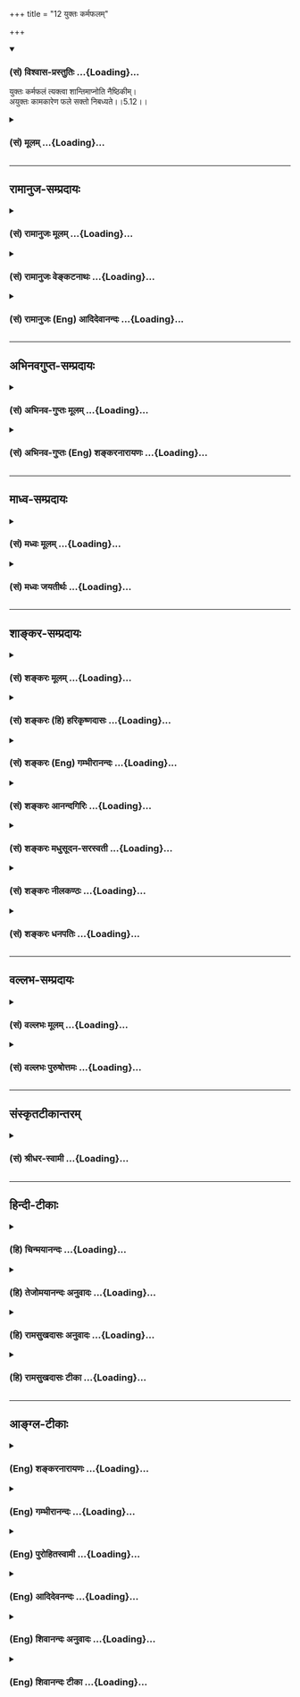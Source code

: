 +++
title = "12 युक्तः कर्मफलम्"

+++
<div class="js_include" newlevelforh1="3" title="(सं) विश्वास-प्रस्तुतिः" unfilled url="/purANam_vaiShNavam/mahAbhAratam/06-bhIShma-parva/03-bhagavad-gItA-parva/saMskRtam/vishvAsa-prastutiH/05_karma-saMnyAsa-yogaH/12_yuktaH_karmaphala.md">
<details open><summary><h3>(सं) विश्वास-प्रस्तुतिः ...{Loading}...</h3></summary>

युक्तः कर्मफलं त्यक्त्वा शान्तिमाप्नोति नैष्ठिकीम्।  
अयुक्तः कामकारेण फले सक्तो निबध्यते।।5.12।।
</details>
</div>
<div class="js_include collapsed" newlevelforh1="3" title="(सं) मूलम्" unfilled url="/purANam_vaiShNavam/mahAbhAratam/06-bhIShma-parva/03-bhagavad-gItA-parva/saMskRtam/mUlam/05_karma-saMnyAsa-yogaH/12_yuktaH_karmaphala.md">
<details><summary><h3>(सं) मूलम् ...{Loading}...</h3></summary>

युक्तः कर्मफलं त्यक्त्वा शान्तिमाप्नोति नैष्ठिकीम्।  
अयुक्तः कामकारेण फले सक्तो निबध्यते।।5.12।।
</details>
</div>


_________________
## रामानुज-सम्प्रदायः
<div class="js_include collapsed" newlevelforh1="3" title="(सं) रामानुजः मूलम्" unfilled url="/purANam_vaiShNavam/mahAbhAratam/06-bhIShma-parva/03-bhagavad-gItA-parva/saMskRtam/rAmAnujaH/mUlam/05_karma-saMnyAsa-yogaH/12_yuktaH_karmaphala.md">
<details><summary><h3>(सं) रामानुजः मूलम् ...{Loading}...</h3></summary>

।।5.12।।**युक्तः** आत्मव्यतिरिक्तफलेषु अचपलः आत्मैकप्रवणः **कर्मफलं
त्यक्त्वा** केवलात्मशुद्धये कर्मानुष्ठाय **नैष्ठिकीं शान्तिम् आप्नोति**
स्थिराम् आत्मानुभवरूपां निर्वृतिम् आप्नोति। **अयुक्तः**
आत्मव्यतिरिक्तफलेषु चपलः आत्मावलोकनविमुखः **कामकारेण फले सक्तः** कर्माणि
कुर्वन् नित्यं कर्मभिः **बध्यते** नित्यसंसारी भवति। अतः फलसङ्गरहित
इन्द्रियाकारेण परिणतायां प्रकृतौ कर्माणि संन्यस्य आत्मनो बन्धमोचनाय एव
कर्माणि कुर्वीत इति उक्तं भवति। अथ देहाकारपरिणतायां प्रकृतौ
कर्तृत्वसंन्यास उच्यते

</details>
</div>
<div class="js_include collapsed" newlevelforh1="3" title="(सं) रामानुजः वेङ्कटनाथः" unfilled url="/purANam_vaiShNavam/mahAbhAratam/06-bhIShma-parva/03-bhagavad-gItA-parva/saMskRtam/rAmAnujaH/venkaTanAthaH/05_karma-saMnyAsa-yogaH/12_yuktaH_karmaphala.md">
<details><summary><h3>(सं) रामानुजः वेङ्कटनाथः ...{Loading}...</h3></summary>

  
  
।।5.12।। एकस्यैव कर्मणो बन्धहेतुत्वं मोक्षहेतुत्वं च
फलसङ्गतदभावादिरूपसहकारिविशेषाद्युज्यत इतीममर्थं विशदयति युक्तः इति
श्लोकेन। अत्र युक्तशब्देन समाहितचेतस्त्वमुच्यते। तच्चात्र
फलान्तरविरक्तिपूर्वकमात्मप्रावण्यमेवेति व्यञ्जनाय
आत्मव्यतिरिक्तेत्याद्युक्तम्। कर्मफलं त्यक्त्वेति
वचनात्कर्मस्वरूपानुष्ठानं पूर्वोक्तमिहार्थसिद्धं दर्शितम्। नैष्ठिकीं
शान्तिमित्यनेन साक्षान्मोक्षप्रतीतिः स्यात्। तद्व्युदासायाह स्थिरामिति।
प्रकरणलब्धोऽयं विशेषः। निष्ठायां भवतीति नैष्ठिकी। कामकारेण इति न
स्वैराचारो विवक्षितः तस्य दूरनिरस्तत्वात्। अतः कामकर्तृकंप्रेरणं कामकारः
तेन यथाभिमतफलसङ्गमात्रं विवक्षितमित्याह कामकारेण फले सक्त इति। निबध्यत
इत्यत्रोपसर्गेण नितरां बन्धो विवक्षित इति दर्शयतिनित्यसंसारी भवतीति।
वर्तमानव्यपदेशाद्वा तथा विवक्षा।  
  

</details>
</div>
<div class="js_include collapsed" newlevelforh1="3" title="(सं) रामानुजः (Eng) आदिदेवानन्दः" unfilled url="/purANam_vaiShNavam/mahAbhAratam/06-bhIShma-parva/03-bhagavad-gItA-parva/saMskRtam/rAmAnujaH/english/AdidevAnandaH/05_karma-saMnyAsa-yogaH/12_yuktaH_karmaphala.md">
<details><summary><h3>(सं) रामानुजः (Eng) आदिदेवानन्दः ...{Loading}...</h3></summary>

5.12 A Yogin is one who has no hankering for fruits other than the self,
and who is exclusively devoted to the self. If a man renounces the
fruits of actions and performs actions merely for the purification of
himself, he attains lasting peace, i.e., he attains bliss which is of
the form of lasting experience of the self. The unsteady person is one
who is inclined towards fruits other than the self. He has turned
himself away from the vision of the self. Being impelled by desire, he
becomes attached to fruits of actions, and remains bound for ever by
them. That is, he becomes a perpetual Samsarin or one involved in
transmigratory cycle endlessly. What is said is this: Free of attachment
for fruits and attributing one's actions to Prakrti which has developed
into the form of senses, one should perform actions merely to free the
self from bondage. Next, the shifting of agency to Prakrti, from which
the body has come into existence, is described:

</details>
</div>


_________________
## अभिनवगुप्त-सम्प्रदायः
<div class="js_include collapsed" newlevelforh1="3" title="(सं) अभिनव-गुप्तः मूलम्" unfilled url="/purANam_vaiShNavam/mahAbhAratam/06-bhIShma-parva/03-bhagavad-gItA-parva/saMskRtam/abhinava-guptaH/mUlam/05_karma-saMnyAsa-yogaH/12_yuktaH_karmaphala.md">
<details><summary><h3>(सं) अभिनव-गुप्तः मूलम् ...{Loading}...</h3></summary>

।।5.12।। युक्त इति। नैष्ठिकीम् अपुनरावर्तिनीम्।

</details>
</div>
<div class="js_include collapsed" newlevelforh1="3" title="(सं) अभिनव-गुप्तः (Eng) शङ्करनारायणः" unfilled url="/purANam_vaiShNavam/mahAbhAratam/06-bhIShma-parva/03-bhagavad-gItA-parva/saMskRtam/abhinava-guptaH/english/shankaranArAyaNaH/05_karma-saMnyAsa-yogaH/12_yuktaH_karmaphala.md">
<details><summary><h3>(सं) अभिनव-गुप्तः (Eng) शङ्करनारायणः ...{Loading}...</h3></summary>

5.12 Yuktah etc. Highest : that from which there is no return.

</details>
</div>


_________________
## माध्व-सम्प्रदायः
<div class="js_include collapsed" newlevelforh1="3" title="(सं) मध्वः मूलम्" unfilled url="/purANam_vaiShNavam/mahAbhAratam/06-bhIShma-parva/03-bhagavad-gItA-parva/saMskRtam/madhvaH/mUlam/05_karma-saMnyAsa-yogaH/12_yuktaH_karmaphala.md">
<details><summary><h3>(सं) मध्वः मूलम् ...{Loading}...</h3></summary>

।।5.12।। पुनर्युक्त्यादिनियमनार्थं युक्तायुक्तफलमाह युक्त इति। युक्तो
योगयुक्तः।

</details>
</div>
<div class="js_include collapsed" newlevelforh1="3" title="(सं) मध्वः जयतीर्थः" unfilled url="/purANam_vaiShNavam/mahAbhAratam/06-bhIShma-parva/03-bhagavad-gItA-parva/saMskRtam/madhvaH/jayatIrthaH/05_karma-saMnyAsa-yogaH/12_yuktaH_karmaphala.md">
<details><summary><h3>(सं) मध्वः जयतीर्थः ...{Loading}...</h3></summary>

।।5.12।। तथापि युक्त इत्येतत् पुनरुक्तमित्यत आह **पुनरि**ति।
युक्तिर्योगः। आदिपदेन सन्न्यासः। युक्तायुक्तेत्युपलक्षणम्।
सन्न्यास्यसन्न्यासीत्यपि ग्राह्यम्। प्राक् सन्न्यासयोगौ मिलितावेव फलं
साधयतो नान्यतरपरित्यागेनान्यतर इति नियमज्ञापनार्थं तयोः फलमुक्तम्।
इदानीं तु तावेव मोक्षसाधनम् न तु तदुभयत्यागेनान्यदिति नियमज्ञापनाय
योगसन्न्यासवतस्तदुभयाभाववतश्च मुक्तिसंसारविस्तारलक्षणं फलमाहेत्यर्थः।
युक्तशब्दस्य सहिताद्यर्थनिवारणायार्थमाह **युक्त** इति।

</details>
</div>


_________________
## शाङ्कर-सम्प्रदायः
<div class="js_include collapsed" newlevelforh1="3" title="(सं) शङ्करः मूलम्" unfilled url="/purANam_vaiShNavam/mahAbhAratam/06-bhIShma-parva/03-bhagavad-gItA-parva/saMskRtam/shankaraH/mUlam/05_karma-saMnyAsa-yogaH/12_yuktaH_karmaphala.md">
<details><summary><h3>(सं) शङ्करः मूलम् ...{Loading}...</h3></summary>

।।5.12।। **युक्तः** ईश्वराय कर्माणि करोमि न मम फलाय इत्येवं समाहितः सन्
**कर्मफलं त्यक्त्वा** परित्यज्य शान्तिं मोक्षाख्याम् **आप्नोति
नैष्ठिकीं** निष्ठायां भवां
सत्त्वशुद्धिज्ञानप्राप्तिसर्वकर्मसंन्यासज्ञाननिष्ठाक्रमेणेति वाक्यशेषः।
यस्तु पुनः अयुक्तः असमाहितः **कामकारेण** करणं कारः कामस्य कारः कामकारः
तेन कामकारेण कामप्रेरिततयेत्यर्थः मम फलाय इदं करोमि कर्म इत्येवं **फले
सक्तः निबध्यते।** अतः त्वं युक्तो भव इत्यर्थः।। यस्तु परमार्थदर्शी सः

</details>
</div>
<div class="js_include collapsed" newlevelforh1="3" title="(सं) शङ्करः (हि) हरिकृष्णदासः" unfilled url="/purANam_vaiShNavam/mahAbhAratam/06-bhIShma-parva/03-bhagavad-gItA-parva/saMskRtam/shankaraH/hindI/harikRShNadAsaH/05_karma-saMnyAsa-yogaH/12_yuktaH_karmaphala.md">
<details><summary><h3>(सं) शङ्करः (हि) हरिकृष्णदासः ...{Loading}...</h3></summary>

।।5.12।। क्योंकि सब कर्म ईश्वरके लिये ही हैं मेरे फलके लिये नहीं इस
प्रकार निश्चयवाला योगी कर्मफलका त्याग करके ज्ञाननिष्ठामें होनेवाली
मोक्षरूप परम शान्तिको प्राप्त हो जाता है। यहाँ पहले अन्तःकरणकी शुद्धि
फिर ज्ञानप्राप्ति फिर सर्वकर्मसंन्यासरूप ज्ञाननिष्ठाकी प्राप्ति इस
प्रकार क्रमसे परम शान्तिको प्राप्त होता है इतना वाक्य अधिक समझ लेना
चाहिये। परंतु जो अयुक्त है अर्थात् उपर्युक्त निश्चयवाला नहीं है वह कामकी
प्रेरणासे अपने फलके लिये यह कर्म मैं करता हूँ इस प्रकार फलमें आसक्त होकर
बँधता है। इसलिये तू युक्त हो अर्थात् उपर्युक्त निश्चयवाला हो यह अभिप्राय
है। करणका नाम कार है कामके करणका नाम कामकार है उसमें तृतीया विभक्ति
जो़ड़नेसे कामके कारणसे अर्थात् कामकी प्रेरणासे यह अर्थ हुआ।

</details>
</div>
<div class="js_include collapsed" newlevelforh1="3" title="(सं) शङ्करः (Eng) गम्भीरानन्दः" unfilled url="/purANam_vaiShNavam/mahAbhAratam/06-bhIShma-parva/03-bhagavad-gItA-parva/saMskRtam/shankaraH/english/gambhIrAnandaH/05_karma-saMnyAsa-yogaH/12_yuktaH_karmaphala.md">
<details><summary><h3>(सं) शङ्करः (Eng) गम्भीरानन्दः ...{Loading}...</h3></summary>

5.12 Tyaktva, giving up; karma-phalam, the result of work; yuktah, by
becoming resolute in faith, by having this conviction thus-'Actions are
for God, not for my gain'; apnoti, attains; santim, Peace, called
Liberation; naisthikim arising from steadfastness. It is to be
understood that he attains this through the stages of purification of
the heart, acisition of Knowledge, renunciation of all actions, and
steadfastness in Knowledge. On the other hand, however, he who is
ayuktah, lacking in resolute faith; he, phale saktah, being attached to
result; thinking, 'I am doing this work for my gain'; kama-karena, under
the impulsion of desire-kara is the same as karana (action); the action
of desire (kama-kara; under that impulsion of desire, i.e. being
prompted by desire; nibadhyate, gets bound. Therefore you become
resolute in faith. This is the idea. But one who has experienced the
supreme Reality-

</details>
</div>
<div class="js_include collapsed" newlevelforh1="3" title="(सं) शङ्करः आनन्दगिरिः" unfilled url="/purANam_vaiShNavam/mahAbhAratam/06-bhIShma-parva/03-bhagavad-gItA-parva/saMskRtam/shankaraH/AnandagiriH/05_karma-saMnyAsa-yogaH/12_yuktaH_karmaphala.md">
<details><summary><h3>(सं) शङ्करः आनन्दगिरिः ...{Loading}...</h3></summary>

।।5.12।। इतश्च सङ्गं त्यक्त्वा कर्मानुष्ठानं त्वया कर्तव्यमित्याह
**यस्माच्चेति।** युक्तः सन्फलं त्यक्त्वा कर्म कुर्वन्मोक्षाख्यां शान्तिं
यस्मादाप्नोति तस्माच्च त्वया सङ्गं त्यक्त्वा कर्म कर्तव्यमिति योजना।
विपक्षे दोषमाह **अयुक्त इति।** युक्तत्वं व्याकरोति **ईश्वरायेति।** फलं
परित्यज्य कर्म कुर्वन्निति शेषः। नैष्ठिकी शान्तिरित्येतदेव विशदयति
**सत्त्वेति।** द्वितीयमर्धं विभजते **यस्त्विति।** असमाधाने दोषादर्जुनस्य
नियोगं दर्शयति **अतस्त्वमिति।**

</details>
</div>
<div class="js_include collapsed" newlevelforh1="3" title="(सं) शङ्करः मधुसूदन-सरस्वती" unfilled url="/purANam_vaiShNavam/mahAbhAratam/06-bhIShma-parva/03-bhagavad-gItA-parva/saMskRtam/shankaraH/madhusUdana-sarasvatI/05_karma-saMnyAsa-yogaH/12_yuktaH_karmaphala.md">
<details><summary><h3>(सं) शङ्करः मधुसूदन-सरस्वती ...{Loading}...</h3></summary>

।।5.12।। कर्तृत्वाभिमानसाम्येऽपि तेनैव कर्मणा कश्चिन्मुच्यते कश्चित्तु
बध्यत इति वैषम्ये को हेतुरिति तत्राह युक्तः ईश्वरायैवैतानि कर्माणि न मभ
फलायेत्येवमभिप्रायवान्कर्मफलं त्यक्त्वा कर्माणि कुर्वन् शान्तिं
मोक्षाख्यामाप्नोति। नैष्ठिकीं सत्त्वशुद्धिं
नित्यानित्यवस्तुविवेकसंन्यासज्ञाननिष्ठाक्रमेण जातामिति यावत्। यस्तु
पुनरयुक्त ईश्वरायैवैतानि कर्माणि न मम फलायेत्यभिप्रायशून्यः स कामकारेण
कामतः प्रवृत्त्या मम फलायैवेदं कर्म करोमीति फले सक्तो निबध्यते
कर्मभिर्नितरां संसारबन्धं प्राप्नोति। यस्मादेवं तस्मात्त्वमपि युक्तः
सन्कर्माणि कुर्विति वाक्यशेषः।

</details>
</div>
<div class="js_include collapsed" newlevelforh1="3" title="(सं) शङ्करः नीलकण्ठः" unfilled url="/purANam_vaiShNavam/mahAbhAratam/06-bhIShma-parva/03-bhagavad-gItA-parva/saMskRtam/shankaraH/nIlakaNThaH/05_karma-saMnyAsa-yogaH/12_yuktaH_karmaphala.md">
<details><summary><h3>(सं) शङ्करः नीलकण्ठः ...{Loading}...</h3></summary>

।।5.12।। किंच **युक्त इति।** युक्तो ब्रह्मण्याधाय
कर्माणीत्यादिनोक्तलक्षणः कर्मणां फलं त्यक्त्वा ईश्वरे समर्प्य शान्तिं
कैवल्यं नैष्ठिकीं सत्वशुद्ध्यादिक्रमप्राप्तब्रह्मनिष्ठाफलभूतां
प्राप्नोति। अयुक्तस्तद्विपरीतः कामकारेण स्वैरवृत्त्या फले सक्तः सन्
नितरां बध्यते।

</details>
</div>
<div class="js_include collapsed" newlevelforh1="3" title="(सं) शङ्करः धनपतिः" unfilled url="/purANam_vaiShNavam/mahAbhAratam/06-bhIShma-parva/03-bhagavad-gItA-parva/saMskRtam/shankaraH/dhanapatiH/05_karma-saMnyAsa-yogaH/12_yuktaH_karmaphala.md">
<details><summary><h3>(सं) शङ्करः धनपतिः ...{Loading}...</h3></summary>

।।5.12।। न केवलं सत्त्वशुद्य्धर्थमेव कर्माण्यनुष्ठेयान्यपितु परंपरया
मोक्षायापीत्याह **युक्त इति।** युक्तः परमेश्वराय कर्माणि न मम
फलायेत्येवं समाहितः सन् फर्मफलं परित्यज्य शान्तिं मोक्षाख्यां नैष्ठिकीं
निष्ठायां भवां सत्त्वशुद्धिज्ञानप्राप्तिसर्वकर्मसंन्यासज्ञाननिष्ठाक्रमेण
प्राप्नोति। विपक्षे दोषमाह। यस्तु पुनरयुक्तोऽसमाहितः कामकारेण
कामप्रेरणया फलार्थमिदं कर्म करोमीत्येवं फले सक्तः स निबध्यतेऽतस्त्वं
युक्तः सन् कर्माणि कुर्वित्यभिप्रायः।

</details>
</div>


_________________
## वल्लभ-सम्प्रदायः
<div class="js_include collapsed" newlevelforh1="3" title="(सं) वल्लभः मूलम्" unfilled url="/purANam_vaiShNavam/mahAbhAratam/06-bhIShma-parva/03-bhagavad-gItA-parva/saMskRtam/vallabhaH/mUlam/05_karma-saMnyAsa-yogaH/12_yuktaH_karmaphala.md">
<details><summary><h3>(सं) वल्लभः मूलम् ...{Loading}...</h3></summary>

।।5.12।। एवं च योगेन कर्मकरणे मोक्षं विपरीते बन्धनं चाह युक्त इति।
शान्तिः फलं तत्र च बन्धः।

</details>
</div>
<div class="js_include collapsed" newlevelforh1="3" title="(सं) वल्लभः पुरुषोत्तमः" unfilled url="/purANam_vaiShNavam/mahAbhAratam/06-bhIShma-parva/03-bhagavad-gItA-parva/saMskRtam/vallabhaH/puruShottamaH/05_karma-saMnyAsa-yogaH/12_yuktaH_karmaphala.md">
<details><summary><h3>(सं) वल्लभः पुरुषोत्तमः ...{Loading}...</h3></summary>

  
  
।।5.12।। ननु साधनदशायां फलत्यागेन कर्मकरणं किम्प्रयोजनकं इत्याशङ्क्याह
युक्त इति। युक्तो भगवद्भजनैकनिष्ठः सन् कर्मफलं त्यक्त्वा
भगवदाज्ञारूपत्वेन कर्म करोति स नैष्ठिकीं भगवत्तोपरूपां शान्तिं
भगवदाज्ञाकरणाभावं तापरहितभगवदाज्ञाकरणतोपरूपां प्राप्नोतीत्यर्थः। अतः
साधनदशायामपि भगवदाज्ञात्वेन कर्मकरणमुत्तममिति भावः। अभगवदीयस्तु फलाशया
कर्मकरणेन बद्धो भवतीत्याह अयुक्त इति। अयुक्तः अभगवदीयः कामकारेण कामनया
प्रवृत्तः फले सक्तः सन्निबध्यते नितरां बद्धो भवति। न भगवत्सम्बन्धं
प्राप्नोतीत्यर्थः।  
  

</details>
</div>


_________________
## संस्कृतटीकान्तरम्
<div class="js_include collapsed" newlevelforh1="3" title="(सं) श्रीधर-स्वामी" unfilled url="/purANam_vaiShNavam/mahAbhAratam/06-bhIShma-parva/03-bhagavad-gItA-parva/saMskRtam/shrIdhara-svAmI/05_karma-saMnyAsa-yogaH/12_yuktaH_karmaphala.md">
<details><summary><h3>(सं) श्रीधर-स्वामी ...{Loading}...</h3></summary>

।।5.12।। ननु तेनैव कर्मणा कश्चिन्मुच्यते कश्चिद्बध्यत इति व्यवस्था कथमत
आह **युक्त इति।** युक्तः परमेश्वरैकनिष्ठः सन्कर्मणां फलं त्यक्त्वा
कर्माणि कुर्वन्नात्यन्तिकीं शान्तिं मोक्षं प्राप्नोति। अयुक्तस्तु
बहिर्मुखः कामकारेण कामतः प्रवृत्त्या फले आसक्तो नितरां बन्धं प्राप्नोति।

</details>
</div>


_________________
## हिन्दी-टीकाः
<div class="js_include collapsed" newlevelforh1="3" title="(हि) चिन्मयानन्दः" unfilled url="/purANam_vaiShNavam/mahAbhAratam/06-bhIShma-parva/03-bhagavad-gItA-parva/hindI/chinmayAnandaH/05_karma-saMnyAsa-yogaH/12_yuktaH_karmaphala.md">
<details><summary><h3>(हि) चिन्मयानन्दः ...{Loading}...</h3></summary>

।।5.12।। कर्मफल की प्राप्ति की चिन्ताओं से मुक्त होकर सम्यक् प्रकार से
कर्माचरण के द्वारा कर्मयोगी को अनिर्वचनीय शान्ति प्राप्त होती है। यह
शान्ति आर्थिक अथवा राजनैतिक परिस्थितियों द्वारा उत्पन्न की जाने वाली कोई
वस्तु नहीं है। संविधान बनाने वाली संस्थाओं तथा अन्तर्राष्ट्रीय संगठनों
के द्वारा भी इस शान्ति को स्थापित नहीं किया जा सकता। यह तो मनुष्य के मन
की वह स्थिति है जबकि उसका आन्तरिक संसार विक्षुब्ध करने वाले विचारों के
मदोन्मत्त तूफानों से विचलित नहीं होता। शान्ति एक अखण्डानुभूति एवं एक
संगठित व्यक्तित्व को सुरभि है। यज्ञ भावना से कर्म करते हुए इस शान्ति को
प्राप्त करना ही यहां प्रतिपादित क्रांतिकारी सिद्धांत है। जब साधक
कर्तृत्व के अभिमान और फल की आसक्ति का त्याग करके अपने कर्तव्य कर्म करता
है तब उसे कर्मयोग निष्ठा की शान्ति शीघ्र ही प्राप्त होती है। इसी बात पर
अधिक बल देने के लिये भगवान् कहते हैं कि कर्मयोगी के विपरीत जो अयुक्त
पुरुष है वह अभिमान तथा फलासक्ति के कारण अपने ही कर्मों से बँधता है। जो
औषधि कम मात्रा में उपचार का कार्य करती है उसी का अधिक मात्रा में सेवन
मृत्यु का कारण बन सकता है जैसे नींद की गोलियाँ। जो शस्त्र आत्मरक्षण का
साधन है वही आत्महनन का भी कारण बन सकता है। इसी प्रकार जगत् में अविवेक से
कार्य करने पर संतोष और आनन्द के आलोक के मिलन के स्थान पर दृढ़तर बन्धन और
अथाह अन्धकारमय जीवन प्राप्त होता है। इसका एकमात्र कारण है हमारी किसी
फलविशेष के लिए कामना। भविष्य मे अपने मन के अनुकूल स्थिति को चाहने का नाम
है कामना अथवा इच्छा। यदि एक मेंढक अपना विस्तार करता हुआ बैल के आकार का
बनने का प्रयत्न करे तो उसका अन्त दुखपूर्ण ही होगा। एक परिच्छिन्न
सार्मथ्य का जीव स्वयं के अनुकूल और इष्ट परिस्थिति का निर्माण करने में
सर्वथा असमर्थ है। उसका प्रयत्न उस मेढक के समान ही होने के कारण
अविवेकपूर्ण है। उसको यह समझना चाहिए कि कर्म करने में वह स्वतन्त्र है
परन्तु कर्मफल अनेक नियमों के अनुसार प्राप्त होने के कारण फल प्राप्ति में
वह परवश है। इसलिए किसी फलविशेष में आसक्त होकर उसका आग्रह रखना केवल
अज्ञान के सिवाय और कुछ नहीं। परन्तु जो परमार्थदर्शी हैं उसके विषय में
कहते हैं

</details>
</div>
<div class="js_include collapsed" newlevelforh1="3" title="(हि) तेजोमयानन्दः अनुवादः" unfilled url="/purANam_vaiShNavam/mahAbhAratam/06-bhIShma-parva/03-bhagavad-gItA-parva/hindI/tejomayAnandaH/anuvAdaH/05_karma-saMnyAsa-yogaH/12_yuktaH_karmaphala.md">
<details><summary><h3>(हि) तेजोमयानन्दः अनुवादः ...{Loading}...</h3></summary>

।।5.12।। युक्त पुरुष कर्मफल का त्याग करके परम शान्ति को प्राप्त होता
है; और अयुक्त पुरुष फल में आसक्त हुआ कामना के द्वारा बँधता है।।

</details>
</div>
<div class="js_include collapsed" newlevelforh1="3" title="(हि) रामसुखदासः अनुवादः" unfilled url="/purANam_vaiShNavam/mahAbhAratam/06-bhIShma-parva/03-bhagavad-gItA-parva/hindI/rAmasukhadAsaH/anuvAdaH/05_karma-saMnyAsa-yogaH/12_yuktaH_karmaphala.md">
<details><summary><h3>(हि) रामसुखदासः अनुवादः ...{Loading}...</h3></summary>

।।5.12।। कर्मयोगी कर्मफलका त्याग करके नैष्ठिकी शान्तिको प्राप्त होता है।
परन्तु सकाम मनुष्य कामनाके कारण फलमें आसक्त होकर बँध जाता है।

</details>
</div>
<div class="js_include collapsed" newlevelforh1="3" title="(हि) रामसुखदासः टीका" unfilled url="/purANam_vaiShNavam/mahAbhAratam/06-bhIShma-parva/03-bhagavad-gItA-parva/hindI/rAmasukhadAsaH/TIkA/05_karma-saMnyAsa-yogaH/12_yuktaH_karmaphala.md">
<details><summary><h3>(हि) रामसुखदासः टीका ...{Loading}...</h3></summary>

5.12।।***व्याख्या--*'युक्तः'--**इस पदका अर्थ प्रसङ्गके अनुसार लिया
जाता है; जैसे--इसी अध्यायके आठवें श्लोकमें अपनेको अकर्ता माननेवाले
साङ्ख्ययोगीके लिये **'युक्तः'** पद आया है, ऐसे ही यहाँ कर्मफलका त्याग
करनेवाले कर्मयोगीके लिये **'युक्तः'** पद आया है। जिनका उद्देश्य 'समता' है
वे सभी पुरुष युक्त अर्थात् योगी हैं। यहाँ कर्मयोगीका प्रकरण चल रहा है,
इसलिये यहाँ '**युक्तः'** पद ऐसे कर्मयोगीके लिये आया है, जिसकी बुद्धि
व्यवसायात्मिका होनेसे जिसमें सांसारिक कामनाओंका अभाव हो गया है।

</details>
</div>


_________________
## आङ्ग्ल-टीकाः
<div class="js_include collapsed" newlevelforh1="3" title="(Eng) शङ्करनारायणः" unfilled url="/purANam_vaiShNavam/mahAbhAratam/06-bhIShma-parva/03-bhagavad-gItA-parva/english/shankaranArAyaNaH/05_karma-saMnyAsa-yogaH/12_yuktaH_karmaphala.md">
<details><summary><h3>(Eng) शङ्करनारायणः ...{Loading}...</h3></summary>

5.12. Having abandoned \[the attachment for\] the fruit of actions, the
master of Yoga attains the highest Peace. \[But\] the person, other than
the master of Yoga, attached to the fruit of action, is bound by his
action born of desire.

</details>
</div>
<div class="js_include collapsed" newlevelforh1="3" title="(Eng) गम्भीरानन्दः" unfilled url="/purANam_vaiShNavam/mahAbhAratam/06-bhIShma-parva/03-bhagavad-gItA-parva/english/gambhIrAnandaH/05_karma-saMnyAsa-yogaH/12_yuktaH_karmaphala.md">
<details><summary><h3>(Eng) गम्भीरानन्दः ...{Loading}...</h3></summary>

5.12 Giving up the result of work by becoming resolute in faith, one
attains Peace arising from steadfastness. One who is lacking in resolute
faith, being attached to the result under the impulsion of desire,
becomes bound.

</details>
</div>
<div class="js_include collapsed" newlevelforh1="3" title="(Eng) पुरोहितस्वामी" unfilled url="/purANam_vaiShNavam/mahAbhAratam/06-bhIShma-parva/03-bhagavad-gItA-parva/english/purohitasvAmI/05_karma-saMnyAsa-yogaH/12_yuktaH_karmaphala.md">
<details><summary><h3>(Eng) पुरोहितस्वामी ...{Loading}...</h3></summary>

5.12 Having abandoned the fruit of action, he wins eternal peace. Others
unacquainted with spirituality, led by desire and clinging to the
benefit which they think will follow their actions, become entangled in
them.

</details>
</div>
<div class="js_include collapsed" newlevelforh1="3" title="(Eng) आदिदेवनन्दः" unfilled url="/purANam_vaiShNavam/mahAbhAratam/06-bhIShma-parva/03-bhagavad-gItA-parva/english/AdidevanandaH/05_karma-saMnyAsa-yogaH/12_yuktaH_karmaphala.md">
<details><summary><h3>(Eng) आदिदेवनन्दः ...{Loading}...</h3></summary>

5.12 A Yogin, renouncing the fruits of his actions, attains lasting
peace. But the unsteady man who is attached to fruits of actions, being
impelled by desire, is bound.

</details>
</div>
<div class="js_include collapsed" newlevelforh1="3" title="(Eng) शिवानन्दः अनुवादः" unfilled url="/purANam_vaiShNavam/mahAbhAratam/06-bhIShma-parva/03-bhagavad-gItA-parva/english/shivAnandaH/anuvAdaH/05_karma-saMnyAsa-yogaH/12_yuktaH_karmaphala.md">
<details><summary><h3>(Eng) शिवानन्दः अनुवादः ...{Loading}...</h3></summary>

5.12 The united one (the well poised or the harmonised) having abandoned
the fruit of action attains to the eternal peace: the non-united only
(the unsteady or the unbalanced) impelled by desire, attached to the
fruit, is bound.

</details>
</div>
<div class="js_include collapsed" newlevelforh1="3" title="(Eng) शिवानन्दः टीका" unfilled url="/purANam_vaiShNavam/mahAbhAratam/06-bhIShma-parva/03-bhagavad-gItA-parva/english/shivAnandaH/TIkA/05_karma-saMnyAsa-yogaH/12_yuktaH_karmaphala.md">
<details><summary><h3>(Eng) शिवानन्दः टीका ...{Loading}...</h3></summary>

5.12 युक्तः the united one (the well poised); कर्मफलम् fruit of action;
त्यक्त्वा having abandoned; शान्तिम् peace; आप्नोति attains; नैष्ठिकीम्
final; अयुक्तः the nonunited one; कामकारेण impelled by desire; फले in
the fruit (of action); सक्तः attached; निबध्यते is bound.Commentary
Santim naishthikim is interpreted as peace born of devotion of
steadfastness. The harmonious man who does actions for the sake of the
Lord without expectation of the fruit and who says; I do actions for my
Lord only; not for my personal gain or profit; attains to the peace born
of devotion; through the following four stages; viz.; purity of mind;
the attainment of knowledge; renunciation of actions; and steadiness in
wisdom. But the unbalanced or the unharmonised man who is led by desire
and who is attached to the fruits of the actions and who says; I have
done such and such an action I will get such and such a fruit; is firmly
bound.

</details>
</div>
